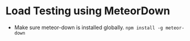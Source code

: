 # Load Testing using MeteorDown

- Make sure meteor-down is installed globally. `npm install -g meteor-down`
